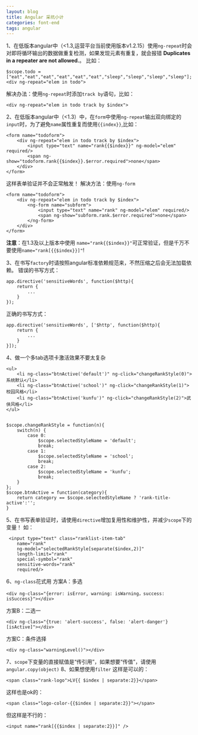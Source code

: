```yaml
---
layout: blog
title: Angular 采坑小计
categories: font-end
tags: angular
---
```

1、在低版本angular中（<1.3,运营平台当前使用版本v1.2.15）使用`ng-repeat`时会对即将循环输出的数据做重复检测，如果发现元素有重复，就会报错 **Duplicates in a repeater are not allowed.**。
比如：

    $scope.todo = ["eat","eat","eat","eat","eat","eat","sleep","sleep","sleep","sleep"];
    <div ng-repeat="elem in todo">

解决办法：使用`ng-repeat`时添加`track by`语句，比如：

    <div ng-repeat="elem in todo track by $index">

2、在低版本angular中（<1.3）中，在`form`中使用`ng-repeat`输出双向绑定的`input`时，为了避免`name`属性重复而使用`{{index}}`,比如：

    <form name="todoform">
        <div ng-repeat="elem in todo track by $index">
            <input type="text" name="rank{{$index}}" ng-model="elem" required/>
            <span ng-show="todoform.rank{{$index}}.$error.required">none</span>
        </div>
    </form>

这样表单验证并不会正常触发！
解决方法：使用`ng-form`

    <form name="todoform">
        <div ng-repeat="elem in todo track by $index">
            <ng-form name="subform">
                <input type="text" name="rank" ng-model="elem" required/>
                <span ng-show="subform.rank.$error.required">none</span>
            </ng-form>
        </div>
    </form>

**注意**：在1.3及以上版本中使用 `name="rank{{$index}}"`可正常验证，但是千万不要使用`name="rank[{{$index}}]"`!

3、在书写`factory`时请按照angular标准依赖规范来，不然压缩之后会无法加载依赖。
错误的书写方式：

    app.directive('sensitiveWords', function($http){
        return {
            ...
        }
    });

正确的书写方式：

    app.directive('sensitiveWords', ['$http', function($http){
        return {
            ...
        }
    }]);


4、做一个多tab选项卡激活效果不要太复杂

    <ul>
        <li ng-class="btnActive('default')" ng-click="changeRankStyle(0)">系统默认</li>
        <li ng-class="btnActive('school')" ng-click="changeRankStyle(1)">校园风格</li>
        <li ng-class="btnActive('kunfu')" ng-click="changeRankStyle(2)">武侠风格</li>
    </ul>


    $scope.changeRankStyle = function(n){
        switch(n) {
            case 0:
                $scope.selectedStyleName = 'default';
                break;
            case 1:
                $scope.selectedStyleName = 'school';
                break;
            case 2:
                $scope.selectedStyleName = 'kunfu';
                break;
        }
    };
    $scope.btnActive = function(category){
        return category == $scope.selectedStyleName ? 'rank-title-active':'';
    }


5、在书写表单验证时，请使用`directive`增加复用性和维护性，并减少`scope`下的变量！
如：

     <input type="text" class="ranklist-item-tab"
        name="rank"
        ng-model="selectedRankStyle[separate($index,2)]"
        length-limit="rank"
        special-symbol="rank"
        sensitive-words="rank"
        required/>

6、`ng-class`花式用
方案A：多选

    <div ng-class="{error: isError, warning: isWarning，success: isSuccess}"></div>

方案B：二选一

    <div ng-class="{true: 'alert-success', false: 'alert-danger'}[isActive]"></div>

方案C：条件选择

    <div ng-class="warningLevel()"></div>

7、`scope`下变量的直接赋值是“传引用”，如果想要“传值”，请使用`angular.copy(object)`
8、如果想使用`filter`
这样是可以的：

    <span class="rank-logo">LV{{ $index | separate:2}}</span>

这样也是ok的：

    <span class="logo-color-{{$index | separate:2}}"></span>

但这样是不行的：

    <input name="rank[{{$index | separate:2}}]" />
